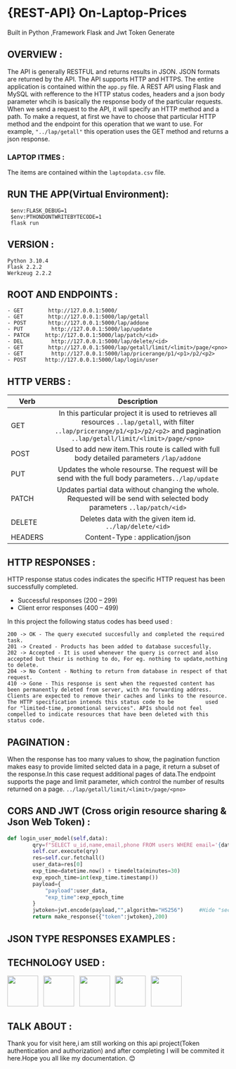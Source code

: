 # {REST-API} On-Laptop-Prices  
Built in Python ,Framework Flask and Jwt Token Generate
## OVERVIEW :
The API is generally RESTFUL and returns results in JSON. JSON formats are returned by the API.
The API supports HTTP and HTTPS. 
The entire application is contained within the `app.py` file.
A REST API using Flask and MySQL with refference to the HTTP status codes,
headers and a json body parameter whcih is basically the response body of the particular requests.
When we send a request to the API, it will specify an HTTP method and a path.
To make a request, at first we have to choose that particular HTTP method and the endpoint for this operation that we want to use.
For example, `"../lap/getall"` this operation uses the GET method and returns a json response.

### LAPTOP ITMES :
The items are contained within the `laptopdata.csv` file.

## RUN THE APP(Virtual Environment): 
``` 
 $env:FLASK_DEBUG=1
 $env:PTHONDONTWRITEBYTECODE=1
 flask run
```
## VERSION :
```
Python 3.10.4
Flask 2.2.2
Werkzeug 2.2.2
```
## ROOT AND ENDPOINTS :
```
- GET 	     http://127.0.0.1:5000/
- GET 	     http://127.0.0.1:5000/lap/getall
- POST	     http://127.0.0.1:5000/lap/addone
- PUT	      http://127.0.0.1:5000/lap/update
- PATCH	    http://127.0.0.1:5000/lap/patch/<id>                   
- DEL	      http://127.0.0.1:5000/lap/delete/<id>
- GET 	     http://127.0.0.1:5000/lap/getall/limit/<limit>/page/<pno>
- GET	      http://127.0.0.1:5000/lap/pricerange/p1/<p1>/p2/<p2> 
- POST      http://127.0.0.1:5000/lap/login/user
```
## HTTP VERBS :
| Verb          | Description   | 
| ------------- |:-------------:| 
|  GET	        |In this particular project it is used to retrieves all resources `..lap/getall`, with filter                                         `..lap/pricerange/p1/<p1>/p2/<p2>` and pagination `..lap/getall/limit/<limit>/page/<pno>`|  
|  POST         | Used to add new item.This route is called with full body detailed parameters `/lap/addone`|  
|  PUT          | Updates the whole resourse. The request will be send with the full body parameters`../lap/update` |  
|  PATCH	       |Updates partial data without changing the whole. Requested will be send with selected body parameters                                  `..lap/patch/<id>`|  
|  DELETE       |	Deletes data with the given item id. `../lap/delete/<id>`|  
|  HEADERS      | Content-Type : application/json |  

## HTTP RESPONSES :
HTTP response status codes indicates the specific HTTP request has been successfully completed.
- Successful responses (200 – 299)
- Client error responses (400 – 499)

In this project the following status codes has beed used :
```
200 -> OK - The query executed succesfully and completed the required task.
201 -> Created - Products has been added to database succesfully.
202 -> Accepted - It is used whenever the query is correct and also accepted but their is nothing to do, For eg. nothing to update,nothing to delete.
204 -> No Content - Nothing to return from database in respect of that request.
410 -> Gone - This response is sent when the requested content has been permanently deleted from server, with no forwarding address.        Clients are expected to remove their caches and links to the resource. The HTTP specification intends this status code to be          used for "limited-time, promotional services". APIs should not feel compelled to indicate resources that have been deleted with this status code.
```
## PAGINATION :
When the response has too many values to show, the pagination function makes easy to provide limited selcted data in a page, it return a subset of the response.In this case request additional pages of data.The endpoint supports the page and limit parameter, which control the number of results returned on a page. `../lap/getall/limit/<limit>/page/<pno>`

## CORS AND JWT (Cross origin resource sharing & Json Web Token) :
```python
def login_user_model(self,data):
        qry=f"SELECT u_id,name,email,phone FROM users WHERE email='{data['email']}' AND password='{data['password']}' "
        self.cur.execute(qry)
        res=self.cur.fetchall()
        user_data=res[0]
        exp_time=datetime.now() + timedelta(minutes=30)
        exp_epoch_time=int(exp_time.timestamp())
        payload={
            "payload":user_data,
            "exp_time":exp_epoch_time
        }
        jwtoken=jwt.encode(payload,"",algorithm="HS256")     #Hide "secret key"
        return make_response({"token":jwtoken},200)
```
## JSON TYPE RESPONSES EXAMPLES :


## TECHNOLOGY USED :
<p><img src="https://www.vectorlogo.zone/logos/pocoo_flask/pocoo_flask-ar21.png" width="70" height="70">&nbsp;&nbsp;
<img src="https://github.com/RinaProg/REST-API-On-Laptop-Prices/assets/122221586/eb5bca2d-3325-4554-9ee2-a3e45cffb325" width="70" height="70">&nbsp;&nbsp;
<img src="https://assets.tradeholders.com/img/technologies/json.png" width="70" height="70">&nbsp;&nbsp;
<img src="https://jwt.io/img/logo-asset.svg" width="70" height="70">&nbsp;&nbsp;
<img src="https://www.katk.dev/static/86f2f48b9b0dd900b4892f49f4bbab81/e4f06/logo.png" width="70" height="70">&nbsp;&nbsp;</p>

## TALK ABOUT :
Thank you for visit here,i am still working on this api project(Token authentication and authorization) and after completing I will be commited it here.Hope you all like my documentation.
😊 
